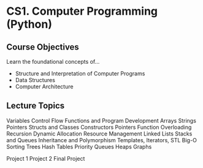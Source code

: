 # CS1. Computer Programming (Python)

## Course Objectives
Learn the foundational concepts of...
- Structure and Interpretation of Computer Programs
- Data Structures
- Computer Architecture

## Lecture Topics
Variables
Control Flow
Functions and Program Development
Arrays
Strings
Pointers
Structs and Classes
Constructors
Pointers
Function Overloading
Recursion
Dynamic Allocation
Resource Management
Linked Lists
Stacks and Queues
Inheritance and Polymorphism
Templates, Iterators, STL
Big-O
Sorting
Trees
Hash Tables
Priority Queues
Heaps
Graphs



Project 1
Project 2
Final Project
